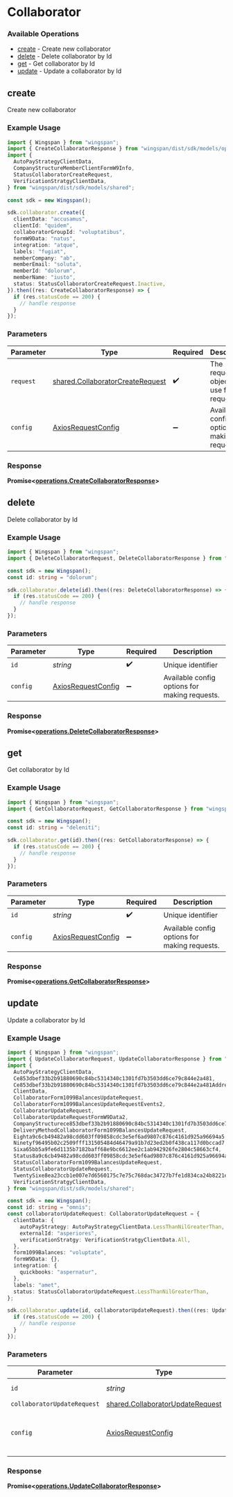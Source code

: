 # Collaborator

### Available Operations

* [create](#create) - Create new collaborator
* [delete](#delete) - Delete collaborator by Id
* [get](#get) - Get collaborator by Id
* [update](#update) - Update a collaborator by Id

## create

Create new collaborator

### Example Usage

```typescript
import { Wingspan } from "wingspan";
import { CreateCollaboratorResponse } from "wingspan/dist/sdk/models/operations";
import {
  AutoPayStrategyClientData,
  CompanyStructureMemberClientFormW9Info,
  StatusCollaboratorCreateRequest,
  VerificationStratgyClientData,
} from "wingspan/dist/sdk/models/shared";

const sdk = new Wingspan();

sdk.collaborator.create({
  clientData: "accusamus",
  clientId: "quidem",
  collaboratorGroupId: "voluptatibus",
  formW9Data: "natus",
  integration: "atque",
  labels: "fugiat",
  memberCompany: "ab",
  memberEmail: "soluta",
  memberId: "dolorum",
  memberName: "iusto",
  status: StatusCollaboratorCreateRequest.Inactive,
}).then((res: CreateCollaboratorResponse) => {
  if (res.statusCode == 200) {
    // handle response
  }
});
```

### Parameters

| Parameter                                                                            | Type                                                                                 | Required                                                                             | Description                                                                          |
| ------------------------------------------------------------------------------------ | ------------------------------------------------------------------------------------ | ------------------------------------------------------------------------------------ | ------------------------------------------------------------------------------------ |
| `request`                                                                            | [shared.CollaboratorCreateRequest](../../models/shared/collaboratorcreaterequest.md) | :heavy_check_mark:                                                                   | The request object to use for the request.                                           |
| `config`                                                                             | [AxiosRequestConfig](https://axios-http.com/docs/req_config)                         | :heavy_minus_sign:                                                                   | Available config options for making requests.                                        |


### Response

**Promise<[operations.CreateCollaboratorResponse](../../models/operations/createcollaboratorresponse.md)>**


## delete

Delete collaborator by Id

### Example Usage

```typescript
import { Wingspan } from "wingspan";
import { DeleteCollaboratorRequest, DeleteCollaboratorResponse } from "wingspan/dist/sdk/models/operations";

const sdk = new Wingspan();
const id: string = "dolorum";

sdk.collaborator.delete(id).then((res: DeleteCollaboratorResponse) => {
  if (res.statusCode == 200) {
    // handle response
  }
});
```

### Parameters

| Parameter                                                    | Type                                                         | Required                                                     | Description                                                  |
| ------------------------------------------------------------ | ------------------------------------------------------------ | ------------------------------------------------------------ | ------------------------------------------------------------ |
| `id`                                                         | *string*                                                     | :heavy_check_mark:                                           | Unique identifier                                            |
| `config`                                                     | [AxiosRequestConfig](https://axios-http.com/docs/req_config) | :heavy_minus_sign:                                           | Available config options for making requests.                |


### Response

**Promise<[operations.DeleteCollaboratorResponse](../../models/operations/deletecollaboratorresponse.md)>**


## get

Get collaborator by Id

### Example Usage

```typescript
import { Wingspan } from "wingspan";
import { GetCollaboratorRequest, GetCollaboratorResponse } from "wingspan/dist/sdk/models/operations";

const sdk = new Wingspan();
const id: string = "deleniti";

sdk.collaborator.get(id).then((res: GetCollaboratorResponse) => {
  if (res.statusCode == 200) {
    // handle response
  }
});
```

### Parameters

| Parameter                                                    | Type                                                         | Required                                                     | Description                                                  |
| ------------------------------------------------------------ | ------------------------------------------------------------ | ------------------------------------------------------------ | ------------------------------------------------------------ |
| `id`                                                         | *string*                                                     | :heavy_check_mark:                                           | Unique identifier                                            |
| `config`                                                     | [AxiosRequestConfig](https://axios-http.com/docs/req_config) | :heavy_minus_sign:                                           | Available config options for making requests.                |


### Response

**Promise<[operations.GetCollaboratorResponse](../../models/operations/getcollaboratorresponse.md)>**


## update

Update a collaborator by Id

### Example Usage

```typescript
import { Wingspan } from "wingspan";
import { UpdateCollaboratorRequest, UpdateCollaboratorResponse } from "wingspan/dist/sdk/models/operations";
import {
  AutoPayStrategyClientData,
  Ce853dbef33b2b91880690c84bc5314340c1301fd7b3503dd6ce79c844e2a481,
  Ce853dbef33b2b91880690c84bc5314340c1301fd7b3503dd6ce79c844e2a481Address2,
  ClientData,
  CollaboratorForm1099BalancesUpdateRequest,
  CollaboratorForm1099BalancesUpdateRequestEvents2,
  CollaboratorUpdateRequest,
  CollaboratorUpdateRequestFormW9Data2,
  CompanyStructurece853dbef33b2b91880690c84bc5314340c1301fd7b3503dd6ce79c844e2a481,
  DeliveryMethodCollaboratorForm1099BalancesUpdateRequest,
  Eighta9c6cb49482a98cdd603ff09858cdc3e5ef6ad9807c876c4161d925a96694a5,
  Ninetyf96495b02c2509fff131505484d46479a91b7d23ed2b0f438ca117d0bccad7,
  Sixa65bb5a9fe6d1135b7182baff68e9bc6612ee2c1ab942926fe2804c58663cf4,
  Status8a9c6cb49482a98cdd603ff09858cdc3e5ef6ad9807c876c4161d925a96694a5,
  StatusCollaboratorForm1099BalancesUpdateRequest,
  StatusCollaboratorUpdateRequest,
  TwentySixe8ea23ccb1e007e7d6560175c7e75c768dac34727b7fe1d834ca24b8221ef4,
  VerificationStratgyClientData,
} from "wingspan/dist/sdk/models/shared";

const sdk = new Wingspan();
const id: string = "omnis";
const collaboratorUpdateRequest: CollaboratorUpdateRequest = {
  clientData: {
    autoPayStrategy: AutoPayStrategyClientData.LessThanNilGreaterThan,
    externalId: "asperiores",
    verificationStratgy: VerificationStratgyClientData.All,
  },
  form1099Balances: "voluptate",
  formW9Data: {},
  integration: {
    quickbooks: "aspernatur",
  },
  labels: "amet",
  status: StatusCollaboratorUpdateRequest.LessThanNilGreaterThan,
};

sdk.collaborator.update(id, collaboratorUpdateRequest).then((res: UpdateCollaboratorResponse) => {
  if (res.statusCode == 200) {
    // handle response
  }
});
```

### Parameters

| Parameter                                                                            | Type                                                                                 | Required                                                                             | Description                                                                          |
| ------------------------------------------------------------------------------------ | ------------------------------------------------------------------------------------ | ------------------------------------------------------------------------------------ | ------------------------------------------------------------------------------------ |
| `id`                                                                                 | *string*                                                                             | :heavy_check_mark:                                                                   | Unique identifier                                                                    |
| `collaboratorUpdateRequest`                                                          | [shared.CollaboratorUpdateRequest](../../models/shared/collaboratorupdaterequest.md) | :heavy_minus_sign:                                                                   | N/A                                                                                  |
| `config`                                                                             | [AxiosRequestConfig](https://axios-http.com/docs/req_config)                         | :heavy_minus_sign:                                                                   | Available config options for making requests.                                        |


### Response

**Promise<[operations.UpdateCollaboratorResponse](../../models/operations/updatecollaboratorresponse.md)>**

